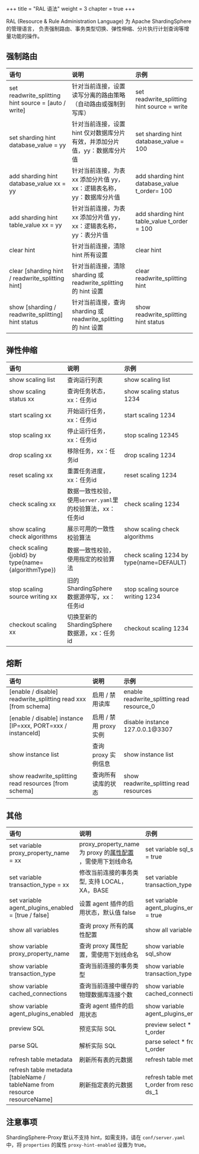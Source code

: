 +++
title = "RAL 语法"
weight = 3
chapter = true
+++

RAL (Resource & Rule Administration Language) 为 Apache ShardingSphere 的管理语言，
负责强制路由、事务类型切换、弹性伸缩、分片执行计划查询等增量功能的操作。

## 强制路由

| 语句                                       | 说明                                       | 示例                                       |
| :--------------------------------------- | :--------------------------------------- | :--------------------------------------- |
| set readwrite_splitting hint source = [auto / write] | 针对当前连接，设置读写分离的路由策略（自动路由或强制到写库）           | set readwrite_splitting hint source = write |
| set sharding hint database_value = yy    | 针对当前连接，设置 hint 仅对数据库分片有效，并添加分片值，yy：数据库分片值 | set sharding hint database_value = 100   |
| add sharding hint database_value xx = yy | 针对当前连接，为表 xx 添加分片值 yy，xx：逻辑表名称，yy：数据库分片值 | add sharding hint database_value t_order= 100 |
| add sharding hint table_value xx = yy    | 针对当前连接，为表 xx 添加分片值 yy，xx：逻辑表名称，yy：表分片值   | add sharding hint table_value t_order = 100 |
| clear hint                               | 针对当前连接，清除 hint 所有设置                      | clear hint                               |
| clear [sharding hint / readwrite_splitting hint] | 针对当前连接，清除 sharding 或 readwrite_splitting 的 hint 设置 | clear readwrite_splitting hint           |
| show [sharding / readwrite_splitting] hint status | 针对当前连接，查询 sharding 或 readwrite_splitting 的 hint 设置 | show readwrite_splitting hint status     |

## 弹性伸缩

| 语句                                       | 说明                                    | 示例                                       |
| :--------------------------------------- | :------------------------------------ | :--------------------------------------- |
| show scaling list                        | 查询运行列表                                | show scaling list                        |
| show scaling status xx                   | 查询任务状态，xx：任务id                        | show scaling status 1234                 |
| start scaling xx                         | 开始运行任务，xx：任务id                        | start scaling 1234                       |
| stop scaling xx                          | 停止运行任务，xx：任务id                        | stop scaling 12345                       |
| drop scaling xx                          | 移除任务，xx：任务id                          | drop scaling 1234                        |
| reset scaling xx                         | 重置任务进度，xx：任务id                        | reset scaling 1234                       |
| check scaling xx                         | 数据一致性校验，使用`server.yaml`里的校验算法，xx：任务id | check scaling 1234                       |
| show scaling check algorithms            | 展示可用的一致性校验算法                          | show scaling check algorithms            |
| check scaling {jobId} by type(name={algorithmType}) | 数据一致性校验，使用指定的校验算法                     | check scaling 1234 by type(name=DEFAULT) |
| stop scaling source writing xx           | 旧的 ShardingSphere 数据源停写，xx：任务id       | stop scaling source writing 1234         |
| checkout scaling xx                      | 切换至新的 ShardingSphere 数据源，xx：任务id      | checkout scaling 1234                    |


## 熔断

| 语句                                       | 说明               | 示例                                       |
| :--------------------------------------- | :--------------- | :--------------------------------------- |
| [enable / disable] readwrite_splitting read xxx [from schema] | 启用 / 禁用读库        | enable readwrite_splitting read resource_0 |
| [enable / disable] instance [IP=xxx, PORT=xxx / instanceId] | 启用 / 禁用 proxy 实例 | disable instance 127.0.0.1@3307          |
| show instance list                       | 查询 proxy 实例信息    | show instance list                       |
| show readwrite_splitting read resources [from schema] | 查询所有读库的状态        | show readwrite_splitting read resources  |


## 其他

| 语句                                       | 说明                                       | 示例                                       |
| :--------------------------------------- | :--------------------------------------- | :--------------------------------------- |
| set variable proxy_property_name = xx    | proxy_property_name 为 proxy 的[属性配置](/cn/user-manual/shardingsphere-proxy/props/) ，需使用下划线命名 | set variable sql_show = true             |
| set variable transaction_type = xx       | 修改当前连接的事务类型, 支持 LOCAL，XA，BASE            | set variable transaction_type = XA       |
| set variable agent_plugins_enabled = [true / false] | 设置 agent 插件的启用状态，默认值 false               | set variable agent_plugins_enabled = true |
| show all variables                       | 查询 proxy 所有的属性配置                         | show all variable                        |
| show variable proxy_property_name        | 查询 proxy 属性配置，需使用下划线命名                   | show variable sql_show                   |
| show variable transaction_type           | 查询当前连接的事务类型                              | show variable transaction_type           |
| show variable cached_connections         | 查询当前连接中缓存的物理数据库连接个数                      | show variable cached_connections         |
| show variable agent_plugins_enabled      | 查询 agent 插件的启用状态                         | show variable agent_plugins_enabled      |
| preview SQL                              | 预览实际 SQL                                 | preview select * from t_order            |
| parse SQL                                | 解析实际 SQL                                 | parse select * from t_order              |
| refresh table metadata                   | 刷新所有表的元数据                                | refresh table metadata                   |
| refresh table metadata [tableName / tableName from resource resourceName] | 刷新指定表的元数据                                | refresh table metadata t_order from resource ds_1 |

## 注意事项

ShardingSphere-Proxy 默认不支持 hint，如需支持，请在 `conf/server.yaml` 中，将 `properties` 的属性 `proxy-hint-enabled` 设置为 true。
